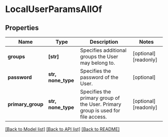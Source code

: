 # LocalUserParamsAllOf


## Properties
Name | Type | Description | Notes
------------ | ------------- | ------------- | -------------
**groups** | **[str]** | Specifies additional groups the User may belong to. | [optional] [readonly] 
**password** | **str, none_type** | Specifies the password of the User. | [optional] 
**primary_group** | **str, none_type** | Specifies the primary group of the User. Primary group is used for file access. | [optional] [readonly] 

[[Back to Model list]](../README.md#documentation-for-models) [[Back to API list]](../README.md#documentation-for-api-endpoints) [[Back to README]](../README.md)


